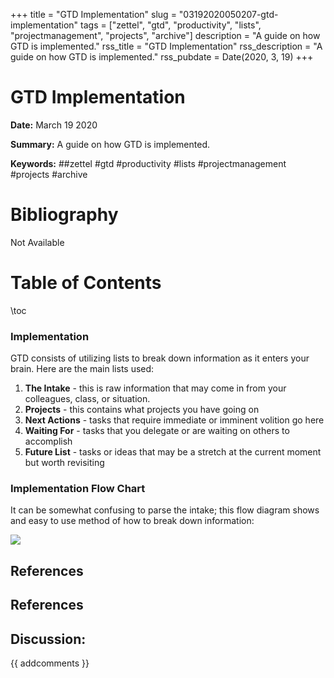 +++
title = "GTD Implementation"
slug = "03192020050207-gtd-implementation"
tags = ["zettel", "gtd", "productivity", "lists", "projectmanagement", "projects", "archive"]
description = "A guide on how GTD is implemented."
rss_title = "GTD Implementation"
rss_description = "A guide on how GTD is implemented."
rss_pubdate = Date(2020, 3, 19)
+++



GTD Implementation
=========

**Date:** March 19 2020

**Summary:** A guide on how GTD is implemented.

**Keywords:** ##zettel #gtd #productivity #lists #projectmanagement #projects  #archive

Bibliography
==========

Not Available

Table of Contents
=========

\toc

### Implementation

GTD consists of utilizing lists to break down information as it enters your brain. Here are the main lists used:

1. **The Intake** - this is raw information that may come in from your colleagues, class, or situation.
2. **Projects** - this contains what projects you have going on
3. **Next Actions** - tasks that require immediate or imminent volition go here
4. **Waiting For** - tasks that you delegate or are waiting on others to accomplish
5. **Future List** - tasks or ideas that may be a stretch at the current moment but worth revisiting

### Implementation Flow Chart

It can be somewhat confusing to parse the intake; this flow diagram shows and easy to use method of how to break down information:

![](03182020054832-gtd-flowchart.jpg)

## References

## References
## Discussion: 

{{ addcomments }}
